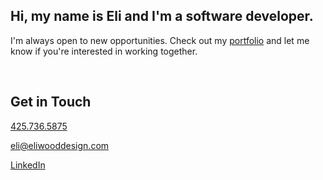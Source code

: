 ## Hi, my name is Eli and I'm a software developer.

I'm always open to new opportunities. Check out my [portfolio](https://mreliwood.github.io/portfolio) and let me know if you're interested in working together.

<br>

## Get in Touch

[425.736.5875](sms:+14257365875)

[eli@eliwooddesign.com](mailto:eli@eliwooddesign.com)

[LinkedIn](https://www.linkedin.com/in/eliwoodprofessional/)
